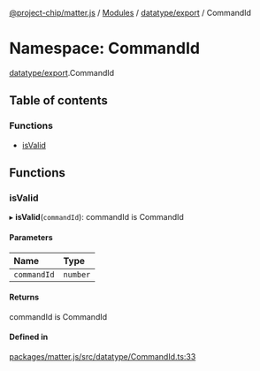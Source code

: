 [@project-chip/matter.js](../README.md) / [Modules](../modules.md) / [datatype/export](datatype_export.md) / CommandId

# Namespace: CommandId

[datatype/export](datatype_export.md).CommandId

## Table of contents

### Functions

- [isValid](datatype_export.CommandId.md#isvalid)

## Functions

### isValid

▸ **isValid**(`commandId`): commandId is CommandId

#### Parameters

| Name | Type |
| :------ | :------ |
| `commandId` | `number` |

#### Returns

commandId is CommandId

#### Defined in

[packages/matter.js/src/datatype/CommandId.ts:33](https://github.com/project-chip/matter.js/blob/904d0c9b952b91f28a21803759c5e5c66ee4d272/packages/matter.js/src/datatype/CommandId.ts#L33)
